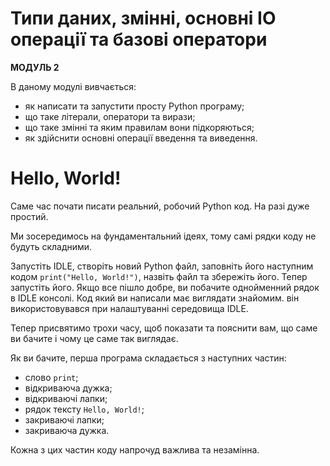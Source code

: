 # Типи даних, змінні, основні IO операції та базові оператори
**МОДУЛЬ 2**

В даному модулі вивчається:

- як написати та запустити просту Python програму;
- що таке літерали, оператори та вирази;
- що таке змінні та яким правилам вони підкоряються;
- як здійснити основні операції введення та виведення.

# Hello, World!
Саме час почати писати реальний, робочий Python код. На разі дуже простий.

Ми зосередимось на фундаментальний ідеях, тому самі рядки коду не будуть складними.

Запустіть IDLE, створіть новий Python файл, заповніть його наступним кодом `print("Hello, World!")`, назвіть файл та збережіть його. Тепер запустіть його. Якщо все пішло добре, ви побачите однойменний рядок в IDLE консолі. Код який ви написали має виглядати знайомим. він використовувався при налаштуванні середовища IDLE.

Тепер присвятимо трохи часу, щоб показати та пояснити вам, що саме ви бачите і чому це саме так виглядає.

Як ви бачите, перша програма складається з наступних частин:

- слово `print`;
- відкриваюча дужка;
- відкриваючі лапки;
- рядок тексту `Hello, World!`;
- закриваючі лапки;
- закриваюча дужка.

Кожна з цих частин коду напрочуд важлива та незамінна.
